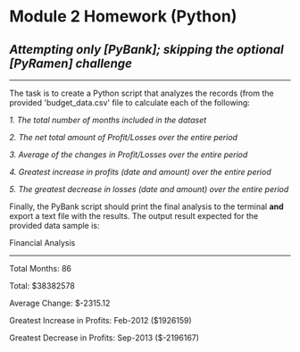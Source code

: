 # Module 2 Homework (Python)
## _Attempting only [PyBank]; skipping the optional [PyRamen] challenge_
---
The task is to create a Python script that analyzes the records (from the provided 'budget_data.csv' file to calculate each of the following:

 _1. The total number of months included in the dataset_
 
 _2. The net total amount of Profit/Losses over the entire period_
 
 _3. Average of the changes in Profit/Losses over the entire period_
 
 _4. Greatest increase in profits (date and amount) over the entire period_
 
 _5. The greatest decrease in losses (date and amount) over the entire period_
 

Finally, the PyBank script should print the final analysis to the terminal **and** export a text file with the results. The output result expected for the provided data sample is:

  Financial Analysis
  
  ----------------------------
  
  Total Months: 86
  
  Total: $38382578
  
  Average  Change: $-2315.12
  
  Greatest Increase in Profits: Feb-2012 ($1926159)
  
  Greatest Decrease in Profits: Sep-2013 ($-2196167)
  
